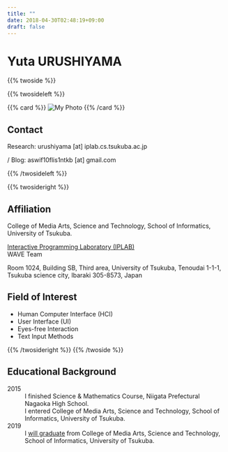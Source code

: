```yaml
---
title: ""
date: 2018-04-30T02:48:19+09:00
draft: false
---
```


# Yuta URUSHIYAMA

{{% twoside %}}

{{% twosideleft %}}

{{% card %}}
![My Photo](/img/photo.jpg)
{{% /card %}}

## Contact

Research: urushiyama [at] iplab.cs.tsukuba.ac.jp

<i class="fa fa-github" aria-hidden="true"></i> / Blog: aswif10flis1ntkb [at] gmail.com

{{% /twosideleft %}}

{{% twosideright %}}

## Affiliation

College of Media Arts, Science and Technology,
School of Informatics, University of Tsukuba.

[Interactive Programming Laboratory (IPLAB)](https://www.iplab.cs.tsukuba.ac.jp)  
WAVE Team

Room 1024, Building SB, Third area,
University of Tsukuba, Tenoudai 1-1-1, Tsukuba science city,
Ibaraki 305-8573, Japan

## Field of Interest

- Human Computer Interface (HCI)
- User Interface (UI)
- Eyes-free Interaction
- Text Input Methods

{{% /twosideright %}}
{{% /twoside %}}

## Educational Background

<dl>
  <dt>2015</dt>
    <dd>I finished Science & Mathematics Course, Niigata Prefectural Nagaoka High School.</dd>
    <dd>I entered College of Media Arts, Science and Technology, School of Informatics, University of Tsukuba.</dd>
  <dt>2019</dt>
    <dd>I <u>will graduate</u> from College of Media Arts, Science and Technology, School of Informatics, University of Tsukuba.</dd>
</dl>
